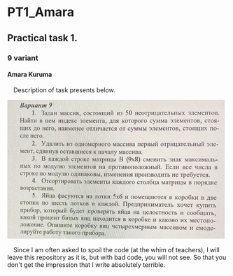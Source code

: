 # PT1_Amara

## Practical task 1.

### 9 variant

#### Amara Kuruma

<p>&emsp;Description of task presents below.</p>
<img src="tasks_9var.png">

<p>&emsp;Since I am often asked to spoil the code (at the whim of teachers), 
I will leave this repository as it is, but with bad code, you will not see. 
So that you don't get the impression that I write absolutely terrible.</p>
